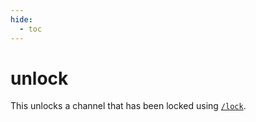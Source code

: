 ```yaml
---
hide:
  - toc
---
```


# unlock

This unlocks a channel that has been locked using [`/lock`](./lock.md).
